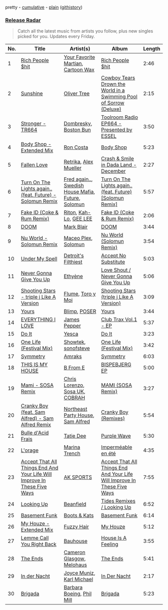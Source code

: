 pretty - [cumulative](/playlists/cumulative/Release%20Radar.md) - [plain](/playlists/plain/37i9dQZEVXbsudmxBFKW7G) ([githistory](https://github.githistory.xyz/vitokorn/spotify-playlist-archive/blob/master/playlists/plain/37i9dQZEVXbsudmxBFKW7G))

### [Release Radar](https://open.spotify.com/playlist/37i9dQZEVXbsudmxBFKW7G)

> Catch all the latest music from artists you follow, plus new singles picked for you. Updates every Friday.

| No. | Title | Artist(s) | Album | Length |
|---|---|---|---|---|
| 1 | [Rich People $hit](https://open.spotify.com/track/3Idy8KSRQlSJKfXcv9cu3T) | [Your Favorite Martian](https://open.spotify.com/artist/4J6UXkUpIArZbKXhh0cOC2), [Cartoon Wax](https://open.spotify.com/artist/039YFqBCsbTSmwj2o84Ogz) | [Rich People $hit](https://open.spotify.com/album/0hhPetihEuvHV37btCyb81) | 2:46 |
| 2 | [Sunshine](https://open.spotify.com/track/1Q9j9J64lNWMJPuKP3Wd14) | [Oliver Tree](https://open.spotify.com/artist/6TLwD7HPWuiOzvXEa3oCNe) | [Cowboy Tears Drown the World in a Swimming Pool of Sorrow (Deluxe)](https://open.spotify.com/album/3HnZ8f1qXz3I9XrLAxOnSv) | 2:15 |
| 3 | [Stronger - TR664](https://open.spotify.com/track/3L0wgbqhmDgiScLrAXLoc0) | [Dombresky](https://open.spotify.com/artist/2GVtgxcx7jg5xVCZsIHSGN), [Boston Bun](https://open.spotify.com/artist/1Na1sVrGWKwAigaW7a6hi5) | [Toolroom Radio EP664 - Presented by ESSEL](https://open.spotify.com/album/566pIhCvYGQWMfhmHbG3NX) | 3:50 |
| 4 | [Body Shop - Extended Mix](https://open.spotify.com/track/1wjkgak4scIa17a8DzOQXS) | [Ron Costa](https://open.spotify.com/artist/5rm0DojzB3HDGjA2iS40cd) | [Body Shop](https://open.spotify.com/album/1DOqAGu3dGfo2s0U27KbI4) | 5:23 |
| 5 | [Fallen Love](https://open.spotify.com/track/6x925gH07Hbo8F1Q2IsMIf) | [Retrika](https://open.spotify.com/artist/6SLVPua1BJCUt85y4bug2Z), [Alex Mueller](https://open.spotify.com/artist/6hPJjDkls4G9H1nRUqBPGS) | [Crash & Smile in Dada Land - December](https://open.spotify.com/album/7pDKTgRlgOhaH1vY7NAoKl) | 2:27 |
| 6 | [Turn On The Lights again.. (feat. Future) - Solomun Remix](https://open.spotify.com/track/0zZrLMx6G1U2nvmFGnSSSr) | [Fred again..](https://open.spotify.com/artist/4oLeXFyACqeem2VImYeBFe), [Swedish House Mafia](https://open.spotify.com/artist/1h6Cn3P4NGzXbaXidqURXs), [Future](https://open.spotify.com/artist/1RyvyyTE3xzB2ZywiAwp0i), [Solomun](https://open.spotify.com/artist/5wJK4kQAkVGjqM9x46KQOC) | [Turn On The Lights again.. (feat. Future) [Solomun Remix]](https://open.spotify.com/album/5uJJDoI0Kr5mmJKrPsStug) | 5:57 |
| 7 | [Fake ID (Coke & Rum Remix)](https://open.spotify.com/track/7cnS0EPwBnP9ZIdGOAOY7c) | [Riton](https://open.spotify.com/artist/7i9j813KFoSBMldGqlh2Z1), [Kah-Lo](https://open.spotify.com/artist/59iOp415oyqGlBHyAhu4z3), [GEE LEE](https://open.spotify.com/artist/77uLXqHKG5n6UYMUr0b0e5) | [Fake ID (Coke & Rum Remix)](https://open.spotify.com/album/7pKuRGliZzRAHJaFED7y6Q) | 2:06 |
| 8 | [DOOM](https://open.spotify.com/track/0aLnCnTGYBR1Bw3FdP5VzV) | [Mark Blair](https://open.spotify.com/artist/5goo6zwHX9nuOcUFXXwSin) | [DOOM](https://open.spotify.com/album/259IzASNnrpdLgW3QxPHN1) | 3:44 |
| 9 | [Nu World - Solomun Remix](https://open.spotify.com/track/4gIXnT4VbM21eqhWMinnpo) | [Maceo Plex](https://open.spotify.com/artist/3TXQ1ddouwQAI78hV4hXDj), [Solomun](https://open.spotify.com/artist/5wJK4kQAkVGjqM9x46KQOC) | [Nu World (Solomun Remix)](https://open.spotify.com/album/3N2BT7AISV9IgwfursJE3D) | 3:54 |
| 10 | [Under My Spell](https://open.spotify.com/track/5tJysLRtQ4ye3uPrqSr6uX) | [Detroit's Filthiest](https://open.spotify.com/artist/3O9jHYmVyq59RNpd77g7HW) | [Accept No Substitute](https://open.spotify.com/album/6NVM1dz3hNBZ3u15s6AAId) | 5:03 |
| 11 | [Never Gonna Give You Up](https://open.spotify.com/track/7DsN4DK0vZpsM2o1YsQHhl) | [Ethyène](https://open.spotify.com/artist/2MOPniB13fzGM1MqVxKjHd) | [Love Shout / Never Gonna Give You Up](https://open.spotify.com/album/2djPwR3HZS8QPYtez00nTa) | 5:06 |
| 12 | [Shooting Stars - triple j Like A Version](https://open.spotify.com/track/6Pt5ky10RuJCMwAQi8xJFy) | [Flume](https://open.spotify.com/artist/6nxWCVXbOlEVRexSbLsTer), [Toro y Moi](https://open.spotify.com/artist/6O4EGCCb6DoIiR6B1QCQgp) | [Shooting Stars (triple j Like A Version)](https://open.spotify.com/album/33nokJNMSwLBfBGkET2Di7) | 3:09 |
| 13 | [Yours](https://open.spotify.com/track/0Y3XaUfDXxHu9ka27hP6gx) | [Blimp](https://open.spotify.com/artist/3cMgbjmQ7G6UjuJ7nS0yzx), [POSER](https://open.spotify.com/artist/0Wq9bM8CbTRmKPtCxFxT8P) | [Yours](https://open.spotify.com/album/3KfFa2BZ8wUuQzW9dVFIdR) | 3:44 |
| 14 | [EVERYTHING I LOVE](https://open.spotify.com/track/2HmavoDEUmaZcEQbwBdCJr) | [James Pepper](https://open.spotify.com/artist/3usMrH8kRUz3jwus6okBOy) | [Club Trax Vol.1 - EP](https://open.spotify.com/album/3cXuzE41KPgJDgYdvIsXbv) | 5:37 |
| 15 | [Do It](https://open.spotify.com/track/614QhZDNRmR0ReFYvB68kN) | [Yesca](https://open.spotify.com/artist/0ZZlysmyFhg3yT6Pupdsff) | [Do It](https://open.spotify.com/album/17qv59XzF8WEWzyNXMPZJY) | 3:23 |
| 16 | [One Life (Festival Mix)](https://open.spotify.com/track/2MNtObv5bxyUprOKewE28m) | [Showtek](https://open.spotify.com/artist/3gk0OYeLFWYupGFRHqLSR7), [sonofsteve](https://open.spotify.com/artist/199v8qPhMq3MGLfKsOgD2v) | [One Life (Festival Mix)](https://open.spotify.com/album/6YnX8UuHdW8sph8ZHUYE45) | 3:42 |
| 17 | [Symmetry](https://open.spotify.com/track/3GjZABuihLDGfrB0rvhWRH) | [Amraks](https://open.spotify.com/artist/45QSSn5J9uRnJqyCRxTBxw) | [Symmetry](https://open.spotify.com/album/3c5Kim4vwZfJwj5iY6gOIF) | 6:03 |
| 18 | [THIS IS MY HOUSE](https://open.spotify.com/track/0eI91rqMGBVl92KdlIRhvI) | [B From E](https://open.spotify.com/artist/3yjFkl9flkgABzGwPPdz6Q) | [BISPEBJERG EP](https://open.spotify.com/album/5nM746UG5dThWzS8cSHXM6) | 5:00 |
| 19 | [Mami - SOSA Remix](https://open.spotify.com/track/3BelLDoNYxRWMJQ8fImu55) | [Chris Lorenzo](https://open.spotify.com/artist/7tm9Tuc70geXOOyKhtZHIj), [Sosa UK](https://open.spotify.com/artist/3JlN0MeWVJq0vjvsvWCRZ5), [COBRAH](https://open.spotify.com/artist/1AHswQqsDNmu1xaE8KpBne) | [MAMI (SOSA Remix)](https://open.spotify.com/album/5sgZhu2akIrxRl5xB7iaom) | 3:27 |
| 20 | [Cranky Boy (feat. Sam Alfred) - Sam Alfred Remix](https://open.spotify.com/track/4CN8SPD3MCbvhwkIQQesvS) | [Northeast Party House](https://open.spotify.com/artist/500YRyClzP6Z7HtWd1BIje), [Sam Alfred](https://open.spotify.com/artist/4PVzoVUDxey3mxGdkf4HgR) | [Cranky Boy (Remixes)](https://open.spotify.com/album/22RYHkcJM7hCVRvdywIm4f) | 5:54 |
| 21 | [Bulle d'Acid Frais](https://open.spotify.com/track/11JmtBZElGpqQ7HN9rNLGX) | [Tatie Dee](https://open.spotify.com/artist/2myew43mloLY5KDXpMZw3B) | [Purple Wave](https://open.spotify.com/album/28raVJ8uSbIVfmqBkFYqkW) | 5:30 |
| 22 | [L'orage](https://open.spotify.com/track/3CtQa534wOgOwdnO2vUu0k) | [Marina Trench](https://open.spotify.com/artist/4To1nBGVwlcmCjjufU2lJB) | [Imperméable en été](https://open.spotify.com/album/6WWhOo12Jj5bvYxaAPyOms) | 4:35 |
| 23 | [Accept That All Things End And Your Life Will Improve In These Five Ways](https://open.spotify.com/track/0LQV2L5xh2v5NPegUMFpPu) | [AK SPORTS](https://open.spotify.com/artist/7qiOBa5jCbTeyLY2Chw9ju) | [Accept That All Things End And Your Life Will Improve In These Five Ways](https://open.spotify.com/album/6VJKekb2Q5iXVaDz0g5aeN) | 7:55 |
| 24 | [Looking Up](https://open.spotify.com/track/1uotL7lyIZve6mV7rNn9SJ) | [Beanfield](https://open.spotify.com/artist/66pwO4VzpMLwntaQ9DPLvH) | [Tides Remixes / Looking Up](https://open.spotify.com/album/1iXJrOByC4dK77A1vmg23g) | 6:52 |
| 25 | [Basement Funk](https://open.spotify.com/track/36dkjKYOO3PZV8OHXXQc3j) | [Boots & Kats](https://open.spotify.com/artist/5XcmGnCM5FdJsvIFVZhSIo) | [Basement Funk](https://open.spotify.com/album/6KDPd5Ebs8e5Y5aJNEUGFj) | 6:14 |
| 26 | [My Houze - Extended Mix](https://open.spotify.com/track/37FH8yHdUDAMxWWKSguZZo) | [Fuzzy Hair](https://open.spotify.com/artist/1oyIKLL0h1Bw9yR8scqwdo) | [My Houze](https://open.spotify.com/album/0nHdOUWQdoP8NUixPQut8s) | 5:12 |
| 27 | [Lemme Call You Right Back](https://open.spotify.com/track/3Zrfx7EnTivhZOwnVMkNwm) | [Bauhouse](https://open.spotify.com/artist/3W0ymz5go3eaOIclFYWyzz) | [House Is A Feeling](https://open.spotify.com/album/7qWrEM9uj6rBhPWXrR8mid) | 3:55 |
| 28 | [The Ends](https://open.spotify.com/track/49cXUv7rFm8xHMetESqK77) | [Cameron Glasgow](https://open.spotify.com/artist/5p66UQ4nFamwWyQWVJNYby), [Melohaus](https://open.spotify.com/artist/0lvnNFMKZaClrE7Q1nICdg) | [The Ends](https://open.spotify.com/album/06U2Y8XyZzH6VvEkYx0dCv) | 5:41 |
| 29 | [In der Nacht](https://open.spotify.com/track/5zM7a2cRrVcyxBi0LuMKAE) | [Joyce Muniz](https://open.spotify.com/artist/2V5PoybhNfFnNEs0NKv44L), [Karl Michael](https://open.spotify.com/artist/0JhyiOg35fcqh7KvBs8sci) | [In Der Nacht](https://open.spotify.com/album/211BvQK7y77iu4frIHFKMd) | 2:17 |
| 30 | [Brigada](https://open.spotify.com/track/5GDhxndpilh5O6BDNFwN6f) | [Barbara Boeing](https://open.spotify.com/artist/7uf1b4UI1VVKwwcQO0laWZ), [Phil Mill](https://open.spotify.com/artist/4dw0GyllDDJ5bY9SaGCw5E) | [Brigada](https://open.spotify.com/album/4SYy5FSilSqQRkWBrKzp9n) | 5:23 |